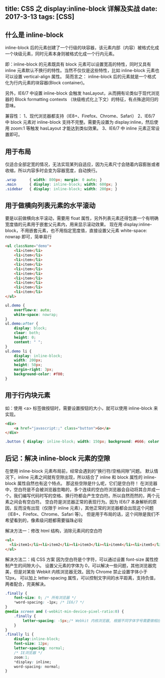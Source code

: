title: CSS 之 display:inline-block 详解及实战
date: 2017-3-13
tags: [CSS]
---

## 什么是 inline-block

inline-block 后的元素创建了一个行级的块容器，该元素内部（内容）被格式化成一个块级元素，同时元素本身则被格式化成一个行内元素。

即：inline-block 的元素既具有 block 元素可以设置宽高的特性，同时又具有 inline 元素默认不换行的特性。当然不仅仅是这些特性，比如 inline-block 元素也可以设置 vertical-align 属性。
简而言之：
inline-block 后的元素就是一个格式化为行内元素的块容器(Block container)。

另外，IE6/7 中设置 inline-block 会触发 hasLayout，从而拥有论类似于现代浏览器的 Block formatting contexts （块级格式化上下文）的特征，有点殊途同归的意味。

兼容性：
1、现代浏览器都支持（IE8+、Firefox、Chrome、Safari）
2、IE6/7 中 block 元素对 inline-block 支持不完整。需要先设置为 display:inline，然后使用 zoom:1 等触发 hasLayout 才能达到类似效果。
3、IE6/7 中 inline 元素正常设置即可。


## 用于布局
仅适合全部定宽的情况，无法实现某列自适应，因为元素尺寸会随着内容膨胀或者收缩，所以内容多时会变为容器宽度，自动换行。

```css
.wrap      { width: 800px; margin: 0 auto; }
.main      { display: inline-block; width: 600px; }
.sidebar   { display: inline-block; width: 200px; }
```

## 用于做横向列表元素的水平滚动
要是以前做横向水平滚动，需要用 float 属性，另外列表元素还得包裹一个有明确宽度值的元素用于嵌套父元素内，用来显示滚动效果。
现在用 display:inline-block，不用嵌套元素，也不用指定宽度值，直接设置父元素 white-space: nowrap 即可，简单易行

```html
<ul className="demo">
    <li>item</li>
    <li>item</li>
    <li>item</li>
    <li>item</li>
    <li>item</li>
    <li>item</li>
    <li>item</li>
    <li>item</li>
    <li>item</li>
    <li>item</li>
</ul>
```
```css
ul.demo {
    overflow-x: auto;
    white-space: nowrap;
}
ul.demo:after {
    display: block;
    clear: both;
    height: 0;
    content: " ";
}
ul.demo li {
    display: inline-block;
    width: 200px;
    height: 50px;
    margin-right: 3px;
    background-color: #f00;
}
```

## 用于行内块元素
如：使用  &lt;a> 标签做按钮时，需要设置按钮的大小，就可以使用 inline-block 来实现。
```html
<div>
    <a href="javascript:;" class="button">Go</a>
</div>
```
```css
.button { display: inline-block; width: 150px; background: #666; color: #fff; text-align: center; line-height: 45px; }
```

## 后记：解决 inline-block 元素的空隙

在使用 inline-block 元素布局前，经常会遇到的“换行符/空格间隙”问题。
默认情况下，inline 元素之间就有空隙出现，所以结合了 inline 和 block 属性的 inline-block 属性自然也有这个特点。
那这些空隙是什么呢，它们是空白符！
在浏览器中，空白符是不会被浏览器忽略的，多个连续的空白符浏览器会自动将其合并成一个。我们编写代码时写的空格、换行符都会产生空白符。所以自然而然的，两个元素之间会有空白符。
空白符是浏览器正常的表现行为。因为 IE6/7 本身解析的原因，反而没有出现（仅限于 inline 元素），其他正常的浏览器都会出现这个问题（IE8+、Firefox、Chrome、Safari 等）。
但是用于布局的话，这个间隙是我们不希望看到的，像素级问题都需要锱珠必较

解决方法一：修改 html 结构，消除元素间的空白符
```html
<ul>
  <li>item1</li><li>item2</li><li>item3</li><li>item4</li><li>item5</li>  
</ul>
```

解决方法二：纯 CSS 方案
因为空白符是个字符，可以通过设置 font-size 属性控制产生的间隙大小。
设置父元素的字体为 0，可以解决一些问题，其他浏览器完美，但是对某些 Webkit 内核浏览器无效。因为 Chrome 禁止设置字体小于 12px。
可以加上 letter-spacing 属性，可以控制文字间的水平距离，支持负值，两者配合，完美解决。

```css
.finally {
	font-size: 0; /* 所有浏览器 */
    *word-spacing: -1px; /* IE6/7 */
}
@media screen and (-webkit-min-device-pixel-ratio:0) {
    .finally {
        letter-spacing: -5px;/* Webkit 内核浏览器, 根据不同字体字号需要做相应调整 */
    }
}
.finally li {
	display:inline-block;
	font-size: 12px;
	letter-spacing: normal;
	/* IE浏览器 */
	zoom:1;
	*display: inline;
	word-spacing: normal;
}
```
